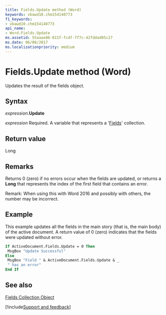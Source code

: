 ```yaml
---
title: Fields.Update method (Word)
keywords: vbawd10.chm154140773
f1_keywords:
- vbawd10.chm154140773
api_name:
- Word.Fields.Update
ms.assetid: 55aaae86-015f-fc4f-ff7c-42fddad05c27
ms.date: 06/08/2017
ms.localizationpriority: medium
---
```



# Fields.Update method (Word)

Updates the result of the fields object.


## Syntax

_expression_.**Update**

_expression_ Required. A variable that represents a '[Fields](Word.fields.md)' collection.


## Return value

Long


## Remarks

Returns 0 (zero) if no errors occur when the fields are updated, or returns a **Long** that represents the index of the first field that contains an error.

Remark: When using this with Word 2016 and possibly with others, the number may be incorrect.

## Example

This example updates all the fields in the main story (that is, the main body) of the active document. A return value of 0 (zero) indicates that the fields were updated without error.


```vb
If ActiveDocument.Fields.Update = 0 Then 
 MsgBox "Update Successful" 
Else 
 MsgBox "Field " & ActiveDocument.Fields.Update & _ 
 " has an error" 
End If
```


## See also


[Fields Collection Object](Word.fields.md)

[!include[Support and feedback](~/includes/feedback-boilerplate.md)]
